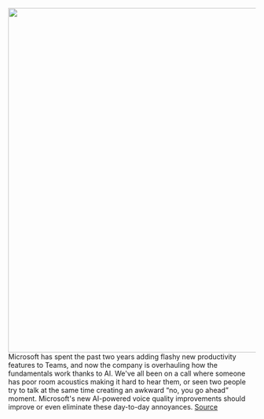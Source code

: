 <img src='https://cdn.vox-cdn.com/thumbor/kNtHYcvahs6VLCF1BbA2FhECVxY=/0x0:2640x1760/1200x800/filters:focal(1109x669:1531x1091)/cdn.vox-cdn.com/uploads/chorus_image/image/70970541/microsoftteams.0.jpg' width='700px' /><br/>
Microsoft has spent the past two years adding flashy new productivity features to Teams, and now the company is overhauling how the fundamentals work thanks to AI. We've all been on a call where someone has poor room acoustics making it hard to hear them, or seen two people try to talk at the same time creating an awkward “no, you go ahead” moment. Microsoft's new AI-powered voice quality improvements should improve or even eliminate these day-to-day annoyances.
<a href='https://www.theverge.com/2022/6/13/23165520/microsoft-teams-ai-machine-learning-acoustics-interruptions-echo-cancellation-features'> Source <a/>